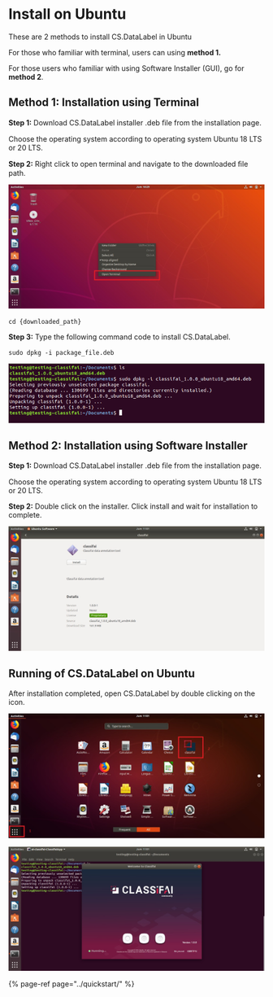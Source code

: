 # Install on Ubuntu

These are 2 methods to install CS.DataLabel in Ubuntu

For those who familiar with terminal, users can using **method 1.**

For those users who familiar with using Software Installer \(GUI\), go for **method 2**.

## Method 1: Installation using Terminal

**Step 1:** Download CS.DataLabel installer .deb ﬁle from the installation page.

Choose the operating system according to operating system Ubuntu 18 LTS or 20 LTS.

**Step 2:** Right click to open terminal and navigate to the downloaded ﬁle path.

![](../../.gitbook/assets/0%20%289%29.jpeg)

```text
cd {downloaded_path}
```

**Step 3:** Type the following command code to install CS.DataLabel.

```text
sudo dpkg -i package_file.deb
```

![](../../.gitbook/assets/1%20%282%29.png)

## Method 2: Installation using Software Installer

**Step 1:** Download CS.DataLabel installer .deb ﬁle from the installation page.

Choose the operating system according to operating system Ubuntu 18 LTS or 20 LTS.

**Step 2:** Double click on the installer. Click install and wait for installation to complete.

![](../../.gitbook/assets/2.jpeg)

## Running of CS.DataLabel on Ubuntu

After installation completed, open CS.DataLabel by double clicking on the icon.

![](../../.gitbook/assets/3%20%284%29.jpeg)

![](../../.gitbook/assets/4%20%284%29.jpeg)

{% page-ref page="../quickstart/" %}

